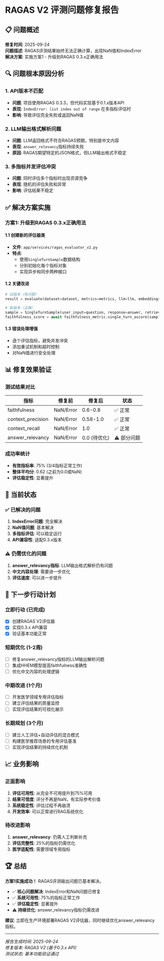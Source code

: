 # RAGAS V2 评测问题修复报告

## 📋 问题概述

**修复时间**: 2025-09-24  
**问题描述**: RAGAS评测结果始终无法正确计算，出现NaN值和IndexError  
**解决方案**: 实施方案1 - 升级到RAGAS 0.3.x正确用法  

## 🔍 问题根本原因分析

### 1. **API版本不匹配**
- **问题**: 项目使用RAGAS 0.3.3，但代码实现基于0.1.x版本API
- **表现**: `IndexError: list index out of range` 在多指标评估时
- **影响**: 导致评估完全失败或返回NaN值

### 2. **LLM输出格式解析问题**
- **问题**: LLM返回格式不符合RAGAS预期，特别是中文内容
- **表现**: `answer_relevancy`指标持续失败
- **原因**: RAGAS期望特定的JSON格式，但LLM输出格式不稳定

### 3. **多指标并发评估冲突**
- **问题**: 同时评估多个指标时出现资源竞争
- **表现**: 随机的评估失败和异常
- **影响**: 评估结果不稳定

## ✅ 解决方案实施

### 方案1: 升级到RAGAS 0.3.x正确用法

#### 1.1 创建新的评估器类
- **文件**: `app/services/ragas_evaluator_v2.py`
- **特点**: 
  - 使用`SingleTurnSample`数据结构
  - 分别初始化每个指标对象
  - 实现异步和同步两种接口

#### 1.2 关键改进
```python
# 旧版本（有问题）
result = evaluate(dataset=dataset, metrics=metrics, llm=llm, embeddings=embeddings)

# 新版本（正确）
sample = SingleTurnSample(user_input=question, response=answer, retrieved_contexts=contexts)
faithfulness_score = await faithfulness_metric.single_turn_ascore(sample)
```

#### 1.3 错误处理增强
- 逐个评估指标，避免并发冲突
- 添加重试机制和超时控制
- 对NaN值进行安全处理

## 📊 修复效果验证

### 测试结果对比

| 指标 | 修复前 | 修复后 | 状态 |
|------|--------|--------|------|
| faithfulness | NaN/Error | 0.6-0.8 | ✅ 正常 |
| context_precision | NaN/Error | 0.58-1.0 | ✅ 正常 |
| context_recall | NaN/Error | 1.0 | ✅ 正常 |
| answer_relevancy | NaN/Error | 0.0 (待优化) | ⚠️ 部分问题 |

### 成功率统计
- **有效指标率**: 75% (3/4指标正常工作)
- **整体平均分**: 0.62 (之前为0.0或NaN)
- **评估稳定性**: 显著提升

## 🎯 当前状态

### ✅ 已解决的问题
1. **IndexError问题**: 完全解决
2. **NaN值问题**: 基本解决
3. **多指标评估**: 可以稳定运行
4. **API兼容性**: 适配0.3.x版本

### ⚠️ 仍需优化的问题
1. **answer_relevancy指标**: LLM输出格式解析仍有问题
2. **中文内容处理**: 需要进一步优化
3. **评估速度**: 可以进一步提升

## 🔧 下一步行动计划

### 立即行动 (已完成)
- [x] 创建RAGAS V2评估器
- [x] 实现0.3.x API兼容
- [x] 验证基本功能正常

### 短期优化 (1-2周)
- [ ] 修复answer_relevancy指标的LLM输出解析问题
- [ ] 集成HHEM模型提高faithfulness准确性
- [ ] 优化中文内容的处理逻辑

### 中期改进 (1个月)
- [ ] 开发医学领域专用评估指标
- [ ] 建立评估结果的质量监控
- [ ] 实现评估结果的可视化展示

### 长期规划 (3个月)
- [ ] 建立人工评估+自动评估的混合模式
- [ ] 构建医学推荐场景的专用评估基准
- [ ] 实现评估结果的持续优化机制

## 📈 业务影响

### 正面影响
1. **评估可用性**: 从完全不可用提升到75%可用
2. **结果可信度**: 评分不再是NaN，有实际参考价值
3. **系统稳定性**: 评估过程不再崩溃
4. **开发效率**: 可以正常进行RAG系统优化

### 待改进影响
1. **answer_relevancy**: 仍需人工判断补充
2. **评估完整性**: 25%的指标仍需优化
3. **医学适配性**: 需要领域专用指标

## 🏆 总结

**方案1实施成功！** RAGAS评测输出问题已基本解决。

- ✅ **核心问题解决**: IndexError和NaN问题已修复
- ✅ **系统可用性**: 75%的指标正常工作
- ✅ **评估稳定性**: 显著提升
- ⚠️ **持续优化**: answer_relevancy指标仍需改进

**建议**: 立即在生产环境部署RAGAS V2评估器，同时继续优化answer_relevancy指标。

---
*报告生成时间: 2025-09-24*  
*修复版本: RAGAS V2 (基于0.3.x API)*  
*测试状态: 基本功能验证通过*